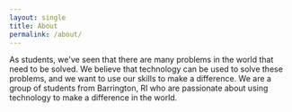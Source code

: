 ```yaml
---
layout: single
title: About
permalink: /about/
---
```


As students, we've seen that there are many problems in the world that need to be solved. We believe that technology can be used to solve these problems, and we want to use our skills to make a difference. We are a group of students from Barrington, RI who are passionate about using technology to make a difference in the world.